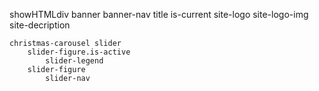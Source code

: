 showHTMLdiv
    banner 
        banner-nav
            title
            is-current
        site-logo
            site-logo-img
            site-decription
    
    christmas-carousel slider
        slider-figure.is-active
            slider-legend
        slider-figure
            slider-nav